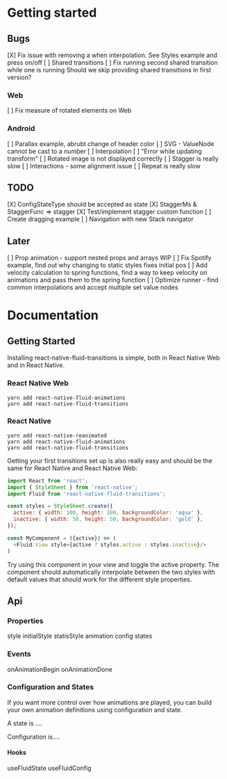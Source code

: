 # Getting started

## Bugs

[X] Fix issue with removing a when interpolation. See Styles example and press on/off
[ ] Shared transitions
  [ ] Fix running second shared transition while one is running
      Should we skip providing shared transitions in first version?

### Web
[ ] Fix measure of rotated elements on Web

### Android
[ ] Parallax example, abrubt change of header color
[ ] SVG - ValueNode cannot be cast to a number
[ ] Interpolation 
  [ ] "Error while updating transform"
  [ ] Rotated image is not displayed correctly
[ ] Stagger is really slow
[ ] Interactions - some alignment issue
[ ] Repeat is really slow
 
## TODO

[X] ConfigStateType should be accepted as state 
[X] StaggerMs & StaggerFunc => stagger
[X] Test/implement stagger custom function
[ ] Create dragging example
[ ] Navigation with new Stack navigator

## Later

[ ] Prop animation - support nested props and arrays WIP
[ ] Fix Spotify example, find out why changing to static styles fixes initial pos
[ ] Add velocity calculation to spring functions, find a way to keep velocity on 
    animations and pass them to the spring function
[ ] Optimize runner - find common interpolations and accept multiple set value nodes

# Documentation

## Getting Started

Installing react-native-fluid-transitions is simple, both in React Native Web and in React Native.

### React Native Web

```
yarn add react-native-fluid-animations
yarn add react-native-fluid-transitions
```

### React Native

```
yarn add react-native-reanimated
yarn add react-native-fluid-animations
yarn add react-native-fluid-transitions
```

Getting your first transitions set up is also really easy and should be the same for React Native and React Native Web:

```js
import React from 'react';
import { StyleSheet } from 'react-native';
import Fluid from 'react-native-fluid-transitions';

const styles = StyleSheet.create({
  active: { width: 100, height: 100, backgroundColor: 'aqua' },
  inactive: { width: 50, height: 50, backgroundColor: 'gold' },
});

const MyComponent = ({active}) => (
  <Fluid.View style={active ? styles.active : styles.inactive}/>
)
```

Try using this component in your view and toggle the active property. 
The component should automatically interpolate between the two styles with
default values that should work for the different style properties.

## Api

### Properties

style
initialStyle
statisStyle
animation
config
states

### Events
onAnimationBegin
onAnimationDone

### Configuration and States

If you want more control over how animations are played, you can build your own
animation definitions using configuration and state. 

A state is ....

Configuration is....

#### Hooks

useFluidState
useFluidConfig